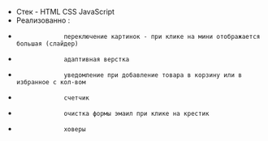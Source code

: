- Стек - HTML CSS JavaScript
- Реализованно : 
-                  переключение картинок - при клике на мини отображается большая (слайдер)
-                  адаптивная верстка
-                  уведомление при добавление товара в корзину или в избранное с кол-вом
-                  счетчик
-                  очистка формы эмаил при клике на крестик
-                  ховеры
